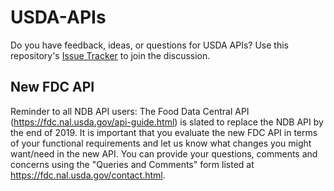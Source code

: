 USDA-APIs
=========

Do you have feedback, ideas, or questions for USDA APIs? Use this repository's [Issue Tracker](https://github.com/USDA/USDA-APIs/issues) to join the discussion.


New FDC API
-----------

Reminder to all NDB API users: The Food Data Central API (https://fdc.nal.usda.gov/api-guide.html) is slated to replace the NDB API by the end of 2019. It is important that you evaluate the new FDC API in terms of your functional requirements and let us know what changes you might want/need in the new API.  You can provide your questions, comments and concerns using the "Queries and Comments" form listed at https://fdc.nal.usda.gov/contact.html.